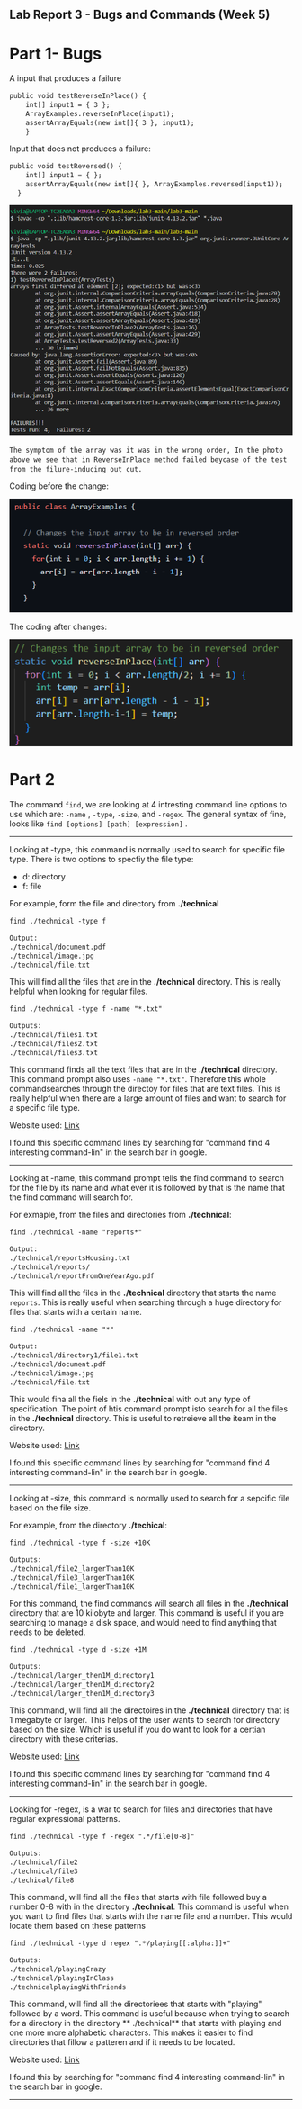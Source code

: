 ## Lab Report 3 - Bugs and Commands (Week 5)

# Part 1- Bugs

A input that produces a failure
```
public void testReverseInPlace() {
    int[] input1 = { 3 };
    ArrayExamples.reverseInPlace(input1);
    assertArrayEquals(new int[]{ 3 }, input1);
	}
```


Input that does not produces a failure:
```
public void testReversed() {
    int[] input1 = { };
    assertArrayEquals(new int[]{ }, ArrayExamples.reversed(input1));
  }
```

![Image](https://raw.githubusercontent.com/viviantran706/cse15l-lab-reports/main/Screenshot%202023-04-20%20123739.png)


`
The symptom of the array was it was in the wrong order, In the photo above we see that in ReverseInPlace method failed beycase of the test from the filure-inducing out cut.
`


Coding before the change:

![Image](https://raw.githubusercontent.com/viviantran706/cse15l-lab-reports/main/Screenshot%202023-04-23%20185324.png)


The coding after changes:

![Image](https://raw.githubusercontent.com/viviantran706/cse15l-lab-reports/main/Screenshot%202023-04-23%20185700.png)

# Part 2
The command `find`, we are looking at 4 intresting command line options to use which are: 
`-name` , `-type`, `-size`, and `-regex`. The general syntax of fine, looks like
`
find [options] [path] [expression]
`
.

---
Looking at -type, this command is normally used to search for specific file type. There is two options to specfiy the file type:
* d: directory
* f: file

For example, form the file and directory from **./technical**
```
find ./technical -type f
```
```
Output:
./technical/document.pdf
./technical/image.jpg
./technical/file.txt
```

This will find all the files that are in the **./technical** directory. This is really helpful when looking for regular files.

```
find ./technical -type f -name "*.txt"
```
```
Outputs:
./technical/files1.txt
./technical/files2.txt
./technical/files3.txt
```

This command finds all the text files that are in the **./technical** directory. This command prompt also uses `-name "*.txt"`. Therefore this whole commandsearches through the directoy for files that are text files. This is really helpful when there are a large amount of files and want to search for a specific file type.


Website used: [Link](https://linuxize.com/post/how-to-find-files-in-linux-using-the-command-line/)

I found this specific command lines by searching for "command find 4 interesting command-lin" in the search bar in google.

---
Looking at -name, this command prompt tells the find command to search for the file by its name and what ever it is followed by that is the name that the find command will search for.

For exmaple, from the files and directories from **./technical**:
```
find ./technical -name "reports*"
```
```
Output:
./technical/reportsHousing.txt
./technical/reports/
./technical/reportFromOneYearAgo.pdf
```
This will find all the files in the **./technical** directory that starts the name `reports`. This is
really useful when searching through a huge directory for files that starts with a certain name.

```
find ./technical -name "*"
```
```
Output:
./technical/directory1/file1.txt
./technical/document.pdf
./technical/image.jpg
./technical/file.txt
```

This would fina all the fiels in the **./technical** with out any type of specification.
The point of htis command prompt isto search for all the files in the **./technical** directory. This is useful to retreieve all the iteam in the directory.

Website used: [Link](https://linuxize.com/post/how-to-find-files-in-linux-using-the-command-line/)

I found this specific command lines by searching for "command find 4 interesting command-lin" in the search bar in google.

---
Looking at -size, this command is normally used to search for a sepcific file based on the file size.

For example, from the directory **./techical**:

```
find ./technical -type f -size +10K
```
```
Outputs:
./technical/file2_largerThan10K
./technical/file3_largerThan10K
./technical/file1_largerThan10K
```

For this command, the find commands will search all files in the **./technical** directory that are 10 kilobyte and larger. This command is useful if you are searching to manage a disk space, and would need to find anything that needs to be deleted.

```
find ./technical -type d -size +1M
```
```
Outputs:
./technical/larger_then1M_directory1
./technical/larger_then1M_directory2
./technical/larger_then1M_directory3
```

This command, will find all the directoires in the **./technical** directory that is 1 megabyte or larger. This helps of the user wants to search for directory based on the size. Which is useful if you do want to look for a certian directory with these criterias.


Website used: [Link](https://linuxize.com/post/how-to-find-files-in-linux-using-the-command-line/)

I found this specific command lines by searching for "command find 4 interesting command-lin" in the search bar in google.

---
Looking for -regex, is a war to search for files and directories that have regular expressional patterns.
```
find ./technical -type f -regex ".*/file[0-8]"
```
```
Outputs:
./technical/file2
./technical/file3
./techical/file8
```
This command,  will find all the files that starts with file followed buy a number 0-8 with in the directory **./technical**. This command is useful when you want to find files that starts with the name file and a number. This would locate them based on these patterns

```
find ./technical -type d regex ".*/playing[[:alpha:]]+"
```
```
Outputs:
./technical/playingCrazy
./technical/playingInClass
./technicalplayingWithFriends
```
This command, will find all the directoriees that starts with "playing" followed by a word. This command is useful because when trying to search for a directory in the directory ** ./technical** that starts with playing and one more more alphabetic characters. This makes it easier to find directories that fillow a patteren and if it needs to be located.



Website used: [Link](https://linuxize.com/post/how-to-find-files-in-linux-using-the-command-line/)

I found this by searching for "command find 4 interesting command-lin" in the search bar in google.

---

